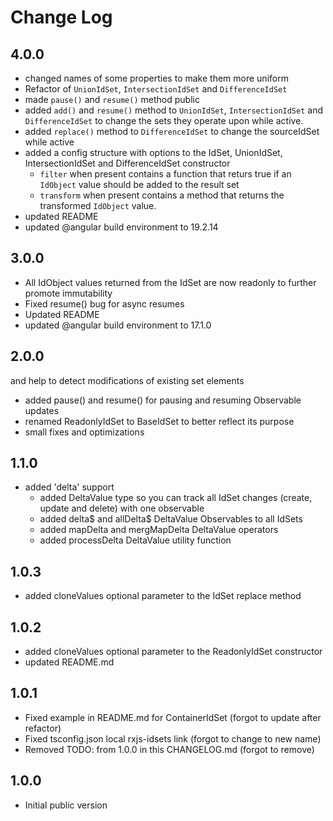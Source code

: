 # Change Log

## 4.0.0
- changed names of some properties to make them more uniform
- Refactor of `UnionIdSet`, `IntersectionIdSet` and `DifferenceIdSet`
- made `pause()` and `resume()` method public
- added `add()` and `resume()` method to `UnionIdSet`, `IntersectionIdSet` and `DifferenceIdSet` 
to change the sets they operate upon while active.
- added `replace()` method to `DifferenceIdSet` to change the sourceIdSet while active
- added a config structure with options to the IdSet, UnionIdSet, IntersectionIdSet and DifferenceIdSet constructor
  - `filter` when present contains a function that returs true if an `IdObject` value should be added to the result set
  - `transform` when present contains a method that returns the transformed `IdObject` value. 
- updated README
- updated @angular build environment to 19.2.14

## 3.0.0
- All IdObject values returned from the IdSet are now readonly to further promote immutability
- Fixed resume() bug for async resumes
- Updated README
- updated @angular build environment to 17.1.0

## 2.0.0
  and help to detect modifications of existing set elements
- added pause() and resume() for pausing and resuming Observable updates
- renamed ReadonlyIdSet to BaseIdSet to better reflect its purpose
- small fixes and optimizations

## 1.1.0
- added 'delta' support
  - added DeltaValue type so you can track all IdSet changes (create, update and delete) with one observable
  - added delta$ and allDelta$ DeltaValue Observables to all IdSets
  - added mapDelta and mergMapDelta DeltaValue operators
  - added processDelta DeltaValue utility function

## 1.0.3
- added cloneValues optional parameter to the IdSet replace method

## 1.0.2
- added cloneValues optional parameter to the ReadonlyIdSet constructor
- updated README.md

## 1.0.1
- Fixed example in README.md for ContainerIdSet (forgot to update after refactor)
- Fixed tsconfig.json local rxjs-idsets link (forgot to change to new name)
- Removed TODO: from 1.0.0 in this CHANGELOG.md (forgot to remove)

## 1.0.0
- Initial public version
